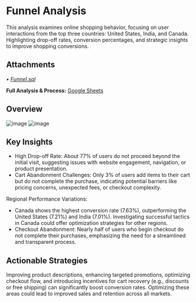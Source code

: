 # Funnel Analysis

This analysis examines online shopping behavior, focusing on user interactions from the top three countries: United States, India, and Canada. Highlighting drop-off rates, conversion percentages, and strategic insights to improve shopping conversions.

## Attachments

• [*Funnel.sql*](https://github.com/monikase/Data-Analytics-Projects/blob/a719671e5eeb623d71f52cc9e7c76c83ff55c8ac/7-Funnel%20Analysis/Funnel.sql)


**Full Analysis & Process:** [Google Sheets](https://docs.google.com/spreadsheets/d/1RABDCjpsUpbF2IJrgsjek5JKrH36rfo995JiZcc2lHA/edit?usp=sharing)

## Overview

![image](https://github.com/user-attachments/assets/a7d07695-1ded-4d85-9ee9-23e717f808dc)
![image](https://github.com/user-attachments/assets/6aec4e1e-a1de-4fba-9e1f-b7767a4f2fcc)

## Key Insights

- High Drop-off Rate: About 77% of users do not proceed beyond the initial visit, suggesting issues with website engagement, navigation, or product presentation.
- Cart Abandonment Challenges: Only 3% of users add items to their cart but do not complete the purchase, indicating potential barriers like pricing concerns, unexpected fees, or checkout complexity.

Regional Performance Variations:
- Canada shows the highest conversion rate (7.63%), outperforming the United States (7.21%) and India (7.01%). Investigating successful tactics in Canada could offer optimization strategies for other regions.
- Checkout Abandonment: Nearly half of users who begin checkout do not complete their purchases, emphasizing the need for a streamlined and transparent process.

## Actionable Strategies 

Improving product descriptions, enhancing targeted promotions, optimizing checkout flow, and introducing incentives for cart recovery (e.g., discounts or free shipping) can significantly boost conversion rates.
Optimizing these areas could lead to improved sales and retention across all markets.


